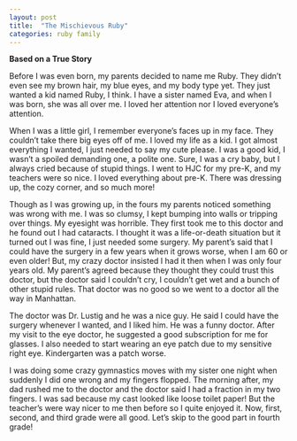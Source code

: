 ```yaml
---
layout: post
title:  "The Mischievous Ruby"
categories: ruby family
---
```

__Based on a True Story__

Before I was even born, my parents decided to name me Ruby. They didn’t even see my brown hair, my blue eyes, and my body type yet. They just wanted a kid named Ruby, I think. I have a sister named Eva, and when I was born, she was all over me. I loved her attention nor I loved everyone’s attention. 

When I was a little girl, I remember everyone’s faces up in my face. They couldn’t take there big eyes off of me. I loved my life as a kid. I got almost everything I wanted, I just needed to say my cute please. I was a good kid, I wasn’t a spoiled demanding one, a polite one. Sure, I was a cry baby, but I always cried because of stupid things. I went to HJC for my pre-K, and my teachers were so nice. I loved everything about pre-K. There was dressing up, the cozy corner, and so much more! 

Though as I was growing up, in the fours my parents noticed something was wrong with me. I was so clumsy, I kept bumping into walls or tripping over things. My eyesight was horrible. They first took me to this doctor and he found out I had cataracts. I thought it was a life-or-death situation but it turned out I was fine, I just needed some surgery. My parent’s said that I could have the surgery in a few years when it grows worse, when I am 60 or even older! But, my crazy doctor insisted I had it then when I was only four years old. My parent’s agreed because they thought they could trust this doctor, but the doctor said I couldn’t cry, I couldn’t get wet and a bunch of other stupid rules. That doctor was no good so we went to a doctor all the way in Manhattan. 

The doctor was Dr. Lustig and he was a nice guy. He said I could have the surgery whenever I wanted, and I liked him. He was a funny doctor. After my visit to the eye doctor, he suggested a good subscription for me for glasses. I also needed to start wearing an eye patch due to my sensitive right eye. Kindergarten was a patch worse. 

I was doing some crazy gymnastics moves with my sister one night when suddenly I did one wrong and my fingers flopped. The morning after, my dad rushed me to the doctor and the doctor said I had a fraction in my two fingers. I was sad because my cast looked like loose toilet paper! But the teacher’s were way nicer to me then before so I quite enjoyed it. Now, first, second, and third grade were all good. Let’s skip to the good part in fourth grade! 